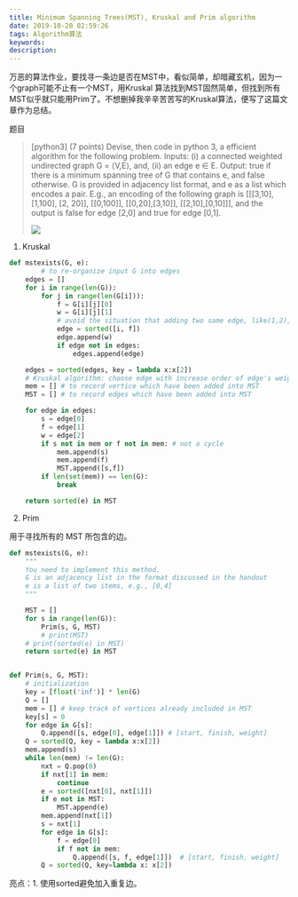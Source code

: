```yaml
---
title: Minimum Spanning Trees(MST), Kruskal and Prim algorithm
date: 2019-10-20 02:59:26
tags: Algorithm算法
keywords:
description:
---
```

万恶的算法作业，要找寻一条边是否在MST中，看似简单，却暗藏玄机，因为一个graph可能不止有一个MST，用Kruskal 算法找到MST固然简单，但找到所有MST似乎就只能用Prim了。不想删掉我辛辛苦苦写的Kruskal算法，便写了这篇文章作为总结。

<!-- more -->
题目

> [python3] (7 points) Devise, then code in python 3, a efficient algorithm for the following problem. Inputs: (i) a connected weighted undirected graph G = ⟨V,E⟩, and, (ii) an edge e ∈ E. Output: true if there is a minimum spanning tree of G that contains e, and false otherwise. G is provided in adjacency list format, and e as a list which encodes a pair. E.g., an encoding of the following graph is [[[3,10], [1,100], [2, 20]], [[0,100]], [[0,20],[3,10]], [[2,10],[0,10]]], and the output is false for edge [2,0] and true for edge [0,1]. 
>
> ![](https://imgur.com/lrwEByp.jpg)

1. Kruskal

```python
def mstexists(G, e):
		# to re-organize input G into edges
    edges = []
    for i in range(len(G)):
        for j in range(len(G[i])):
            f = G[i][j][0]
            w = G[i][j][1]
            # avoid the situation that adding two same edge, like(1,2),(2,1)
            edge = sorted([i, f]) 
            edge.append(w)
            if edge not in edges:
                edges.append(edge)

    edges = sorted(edges, key = lambda x:x[2]) 
    # Kruskal algorithm: choose edge with increase order of edge's weight
    mem = [] # to record vertice which have been added into MST
    MST = [] # to record edges which have been added into MST

    for edge in edges:
        s = edge[0]
        f = edge[1]
        w = edge[2]
        if s not in mem or f not in mem: # not a cycle
            mem.append(s)
            mem.append(f)
            MST.append([s,f])
        if len(set(mem)) == len(G):
            break

    return sorted(e) in MST
```

2. Prim

用于寻找所有的 MST 所包含的边。

```python
def mstexists(G, e):
    """
    You need to implement this method.
    G is an adjacency list in the format discussed in the handout
    e is a list of two items, e.g., [0,4]
    """

    MST = []
    for s in range(len(G)):
        Prim(s, G, MST)
        # print(MST)
    # print(sorted(e) in MST)
    return sorted(e) in MST


def Prim(s, G, MST):
    # initialization
    key = [float('inf')] * len(G)
    Q = []
    mem = [] # keep track of vertices already included in MST
    key[s] = 0
    for edge in G[s]:
        Q.append([s, edge[0], edge[1]]) # [start, finish, weight]
    Q = sorted(Q, key = lambda x:x[2])
    mem.append(s)
    while len(mem) != len(G):
        nxt = Q.pop(0)
        if nxt[1] in mem:
            continue
        e = sorted([nxt[0], nxt[1]])
        if e not in MST:
            MST.append(e)
        mem.append(nxt[1])
        s = nxt[1]
        for edge in G[s]:
            f = edge[0]
            if f not in mem:
                Q.append([s, f, edge[1]])  # [start, finish, weight]
        Q = sorted(Q, key=lambda x: x[2])


```

亮点：1. 使用sorted避免加入重复边。
